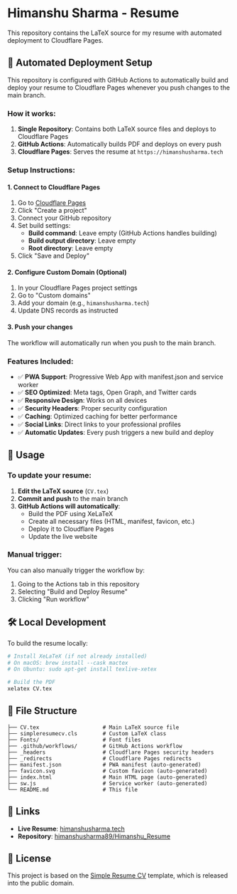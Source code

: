 # Himanshu Sharma - Resume

This repository contains the LaTeX source for my resume with automated deployment to Cloudflare Pages.

## 🚀 Automated Deployment Setup

This repository is configured with GitHub Actions to automatically build and deploy your resume to Cloudflare Pages whenever you push changes to the main branch.

### How it works:

1. **Single Repository**: Contains both LaTeX source files and deploys to Cloudflare Pages
2. **GitHub Actions**: Automatically builds PDF and deploys on every push
3. **Cloudflare Pages**: Serves the resume at `https://himanshusharma.tech`

### Setup Instructions:

#### 1. Connect to Cloudflare Pages
1. Go to [Cloudflare Pages](https://pages.cloudflare.com/)
2. Click "Create a project"
3. Connect your GitHub repository
4. Set build settings:
   - **Build command**: Leave empty (GitHub Actions handles building)
   - **Build output directory**: Leave empty
   - **Root directory**: Leave empty
5. Click "Save and Deploy"

#### 2. Configure Custom Domain (Optional)
1. In your Cloudflare Pages project settings
2. Go to "Custom domains"
3. Add your domain (e.g., `himanshusharma.tech`)
4. Update DNS records as instructed

#### 3. Push your changes
The workflow will automatically run when you push to the main branch.

### Features Included:

- ✅ **PWA Support**: Progressive Web App with manifest.json and service worker
- ✅ **SEO Optimized**: Meta tags, Open Graph, and Twitter cards
- ✅ **Responsive Design**: Works on all devices
- ✅ **Security Headers**: Proper security configuration
- ✅ **Caching**: Optimized caching for better performance
- ✅ **Social Links**: Direct links to your professional profiles
- ✅ **Automatic Updates**: Every push triggers a new build and deploy

## 📝 Usage

### To update your resume:

1. **Edit the LaTeX source** (`CV.tex`)
2. **Commit and push** to the main branch
3. **GitHub Actions will automatically**:
   - Build the PDF using XeLaTeX
   - Create all necessary files (HTML, manifest, favicon, etc.)
   - Deploy it to Cloudflare Pages
   - Update the live website

### Manual trigger:

You can also manually trigger the workflow by:
1. Going to the Actions tab in this repository
2. Selecting "Build and Deploy Resume"
3. Clicking "Run workflow"

## 🛠️ Local Development

To build the resume locally:

```bash
# Install XeLaTeX (if not already installed)
# On macOS: brew install --cask mactex
# On Ubuntu: sudo apt-get install texlive-xetex

# Build the PDF
xelatex CV.tex
```

## 📁 File Structure

```
├── CV.tex                    # Main LaTeX source file
├── simpleresumecv.cls        # Custom LaTeX class
├── Fonts/                    # Font files
├── .github/workflows/        # GitHub Actions workflow
├── _headers                  # Cloudflare Pages security headers
├── _redirects                # Cloudflare Pages redirects
├── manifest.json             # PWA manifest (auto-generated)
├── favicon.svg               # Custom favicon (auto-generated)
├── index.html                # Main HTML page (auto-generated)
├── sw.js                     # Service worker (auto-generated)
└── README.md                 # This file
```

## 🔗 Links

- **Live Resume**: [himanshusharma.tech](https://himanshusharma.tech)
- **Repository**: [himanshusharma89/Himanshu_Resume](https://github.com/himanshusharma89/Himanshu_Resume)

## 📄 License

This project is based on the [Simple Resume CV](https://github.com/zachscrivena/simple-resume-cv) template, which is released into the public domain.

